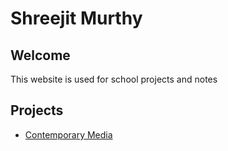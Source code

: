 # Shreejit Murthy

## Welcome
This website is used for school projects and notes

## Projects

- [Contemporary Media](https://shreejitmurthy.github.io/contemporary-media/)
